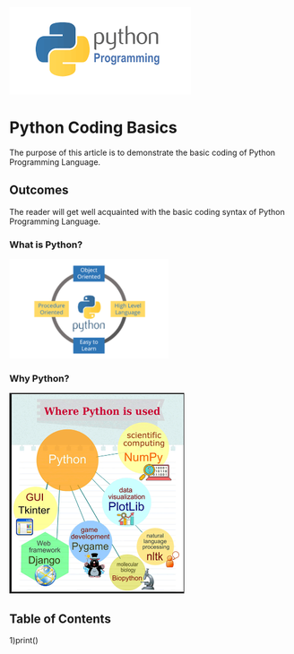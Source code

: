 ![python](/images/pythonprogramming.png)
# Python Coding Basics
The purpose of this article is to demonstrate the basic coding of Python Programming Language.
## Outcomes
The reader will get well acquainted with the basic coding syntax of Python Programming Language.
### What is Python?
![python](/python3.png)

### Why Python?
![python](images/usesofpython.png)

## Table of Contents
1)print()

